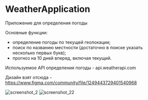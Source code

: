 # WeatherApplication
Приложение для определения погоды

Основные функции:
- определение погоды по текущей геолокации;
- поиск по названию местности (достаточно в поиске указать несколько первых букв);
- прогноз на 10 дней вперед, включая текущий.
  
Используемое API определения погоды - api.weatherapi.com

Дизайн взят отсюда - https://www.figma.com/community/file/1249443729401540968


![screenshot_2](https://github.com/metallicaisgod/WeatherApplication/assets/7294216/7e718fbe-01fd-4465-ac0a-c7832b847662)
![screenshot_22](https://github.com/metallicaisgod/WeatherApplication/assets/7294216/84fec153-1035-43da-815c-df1bc29dd230)

